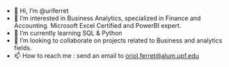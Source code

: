 - 👋 Hi, I’m @uriferret
- 👀 I’m interested in Business Analytics, specialized in Finance and Accounting. Microsoft Excel Certified and PowerBI expert.
- 🌱 I’m currently learning SQL & Python
- 💞️ I’m looking to collaborate on projects related to Business and analytics fields. 
- 📫 How to reach me : send an email to oriol.ferret@alum.upf.edu

<!---
uriferret/uriferret is a ✨ special ✨ repository because its `README.md` (this file) appears on your GitHub profile.
You can click the Preview link to take a look at your changes.
--->
